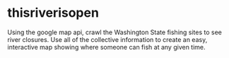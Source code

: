 thisriverisopen
===============

Using the google map api, crawl the Washington State fishing sites to see river closures.  Use all of the collective information to create an easy, interactive map showing where someone can fish at any given time.
